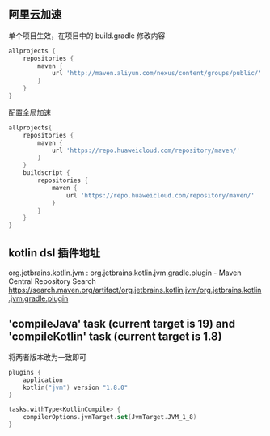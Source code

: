
## 阿里云加速

单个项目生效，在项目中的 build.gradle 修改内容

```groovy
allprojects {
    repositories {
        maven {
            url 'http://maven.aliyun.com/nexus/content/groups/public/'
        }
    }
}
```

配置全局加速

```groovy
allprojects{
    repositories {
        maven {
            url 'https://repo.huaweicloud.com/repository/maven/'
        }
    }
    buildscript {
        repositories {
            maven {
                url 'https://repo.huaweicloud.com/repository/maven/'
            }
        }
    }
}
```

## kotlin dsl 插件地址

org.jetbrains.kotlin.jvm : org.jetbrains.kotlin.jvm.gradle.plugin - Maven Central Repository Search
<https://search.maven.org/artifact/org.jetbrains.kotlin.jvm/org.jetbrains.kotlin.jvm.gradle.plugin>

## 'compileJava' task (current target is 19) and 'compileKotlin' task (current target is 1.8)

将两者版本改为一致即可

```kts
plugins {
    application
    kotlin("jvm") version "1.8.0"
}

tasks.withType<KotlinCompile> {
    compilerOptions.jvmTarget.set(JvmTarget.JVM_1_8)
}
```
